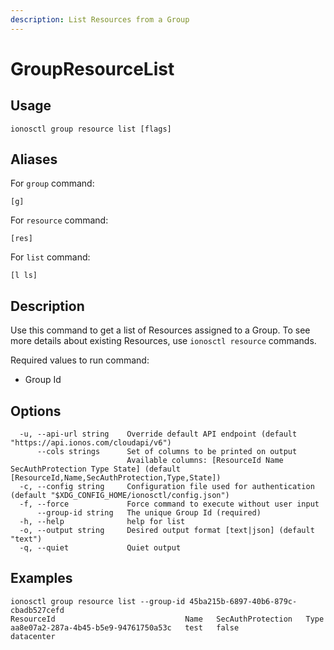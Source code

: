 ```yaml
---
description: List Resources from a Group
---
```


# GroupResourceList

## Usage

```text
ionosctl group resource list [flags]
```

## Aliases

For `group` command:
```text
[g]
```

For `resource` command:
```text
[res]
```

For `list` command:
```text
[l ls]
```

## Description

Use this command to get a list of Resources assigned to a Group. To see more details about existing Resources, use `ionosctl resource` commands.

Required values to run command:

* Group Id

## Options

```text
  -u, --api-url string    Override default API endpoint (default "https://api.ionos.com/cloudapi/v6")
      --cols strings      Set of columns to be printed on output 
                          Available columns: [ResourceId Name SecAuthProtection Type State] (default [ResourceId,Name,SecAuthProtection,Type,State])
  -c, --config string     Configuration file used for authentication (default "$XDG_CONFIG_HOME/ionosctl/config.json")
  -f, --force             Force command to execute without user input
      --group-id string   The unique Group Id (required)
  -h, --help              help for list
  -o, --output string     Desired output format [text|json] (default "text")
  -q, --quiet             Quiet output
```

## Examples

```text
ionosctl group resource list --group-id 45ba215b-6897-40b6-879c-cbadb527cefd 
ResourceId                             Name   SecAuthProtection   Type
aa8e07a2-287a-4b45-b5e9-94761750a53c   test   false               datacenter
```

